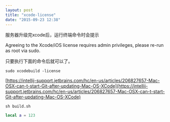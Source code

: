 ```yaml
---
layout: post
title: "xcode-license"
date: "2015-09-23 12:38"
---
```


服务器升级完xcode后，运行终端命令时会提示

Agreeing to the Xcode/iOS license requires admin privileges, please re-run as root via sudo.

只要执行下面的命令后就可以了。

~~~shell
sudo xcodebuild -license
~~~

[https://intellij-support.jetbrains.com/hc/en-us/articles/206827657-Mac-OSX-can-t-start-Git-after-updating-Mac-OS-XCode](https://intellij-support.jetbrains.com/hc/en-us/articles/206827657-Mac-OSX-can-t-start-Git-after-updating-Mac-OS-XCode)

```shell
sh build.sh
```

```lua
local a = 123
```
